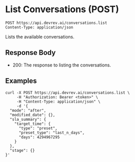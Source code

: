 # List Conversations (POST)

```http
POST https://api.devrev.ai/conversations.list
Content-Type: application/json
```

Lists the available conversations.



## Response Body

- 200: The response to listing the conversations.

## Examples

```shell
curl -X POST https://api.devrev.ai/conversations.list \
     -H "Authorization: Bearer <token>" \
     -H "Content-Type: application/json" \
     -d '{
  "mode": "after",
  "modified_date": {},
  "sla_summary": {
    "target_time": {
      "type": "preset",
      "preset_type": "last_n_days",
      "days": 4294967295
    }
  },
  "stage": {}
}'
```